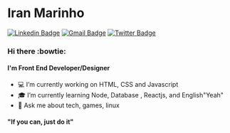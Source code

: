 # Iran Marinho

[![Linkedin Badge](https://img.shields.io/badge/IranMarinho-blue?logo=linkedin&style=social&link=https://www.linkedin.com/in/iran-marinho/)](https://www.linkedin.com/in/iran-marinho/)
[![Gmail Badge](https://img.shields.io/badge/imarinho.dev@gmail.com-blue?logo=gmail&style=social&link=mailto:imarinho.dev@gmail.com)](mailto:imarinho.dev@gmail.com)
[![Twitter Badge](https://img.shields.io/badge/iranmarinho-blue?logo=instagram&style=social&link=https://www.instagram.com/iranmarinho/)](https://www.instagram.com/iranmarinho/)

### Hi there :bowtie:

#### I'm Front End Developer/Designer

- :computer: I’m currently working on HTML, CSS and Javascript
- :mortar_board: I’m currently learning Node, Database , Reactjs, and English"Yeah"
- 💬 Ask me about tech, games, linux

#### "If you can, just do it"
